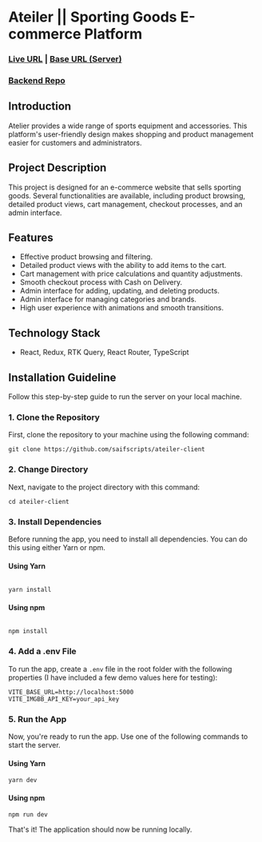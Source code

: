# Ateiler || Sporting Goods E-commerce Platform

### [Live URL](https://ateiler-alpha.vercel.app) | [Base URL (Server)](https://ateiler-server.vercel.app)

### [Backend Repo](https://github.com/saifscripts/ateiler-server)

## Introduction

Atelier provides a wide range of sports equipment and accessories. This platform's user-friendly design makes shopping and product management easier for customers and administrators.

## Project Description

This project is designed for an e-commerce website that sells sporting goods. Several functionalities are available, including product browsing, detailed product views, cart management, checkout processes, and an admin interface.

## Features

- Effective product browsing and filtering.
- Detailed product views with the ability to add items to the cart.
- Cart management with price calculations and quantity adjustments.
- Smooth checkout process with Cash on Delivery.
- Admin interface for adding, updating, and deleting products.
- Admin interface for managing categories and brands.
- High user experience with animations and smooth transitions.

## Technology Stack

- React, Redux, RTK Query, React Router, TypeScript

## Installation Guideline

Follow this step-by-step guide to run the server on your local machine.

### 1. Clone the Repository

First, clone the repository to your machine using the following command:

```
git clone https://github.com/saifscripts/ateiler-client
```

### 2. Change Directory

Next, navigate to the project directory with this command:

```
cd ateiler-client
```

### 3. Install Dependencies

Before running the app, you need to install all dependencies. You can do this using either Yarn or npm.

#### Using Yarn

```

yarn install

```

#### Using npm

```

npm install

```

### 4. Add a .env File

To run the app, create a `.env` file in the root folder with the following properties (I have included a few demo values here for testing):

```
VITE_BASE_URL=http://localhost:5000
VITE_IMGBB_API_KEY=your_api_key
```

### 5. Run the App

Now, you're ready to run the app. Use one of the following commands to start the server.

#### Using Yarn

```
yarn dev
```

#### Using npm

```
npm run dev
```

That's it! The application should now be running locally.
